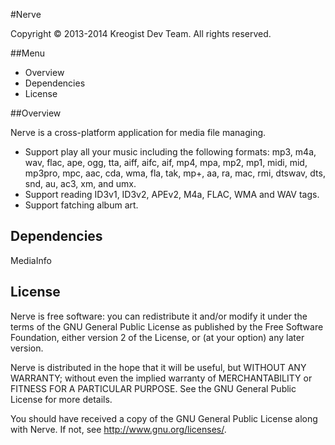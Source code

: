#Nerve

Copyright © 2013-2014 Kreogist Dev Team. All rights reserved.

##Menu

* Overview
* Dependencies
* License

##Overview

Nerve is a cross-platform application for media file managing. 

* Support play all your music including the following formats: mp3, m4a, wav, flac, ape, ogg, tta, aiff, aifc, aif, mp4, mpa, mp2, mp1, midi, mid, mp3pro, mpc, aac, cda, wma, fla, tak, mp+, aa, ra, mac, rmi, dtswav, dts, snd, au, ac3, xm, and umx.
* Support reading ID3v1, ID3v2, APEv2, M4a, FLAC, WMA and WAV tags.
* Support fatching album art.

## Dependencies
MediaInfo

## License

Nerve is free software: you can redistribute it and/or modify it under the terms of the GNU General Public License as published by the Free Software Foundation, either version 2 of the License, or (at your option) any later version.

Nerve is distributed in the hope that it will be useful, but WITHOUT ANY WARRANTY; without even the implied warranty of MERCHANTABILITY or FITNESS FOR A PARTICULAR PURPOSE. See the GNU General Public License for more details.

You should have received a copy of the GNU General Public License along with Nerve. If not, see http://www.gnu.org/licenses/.